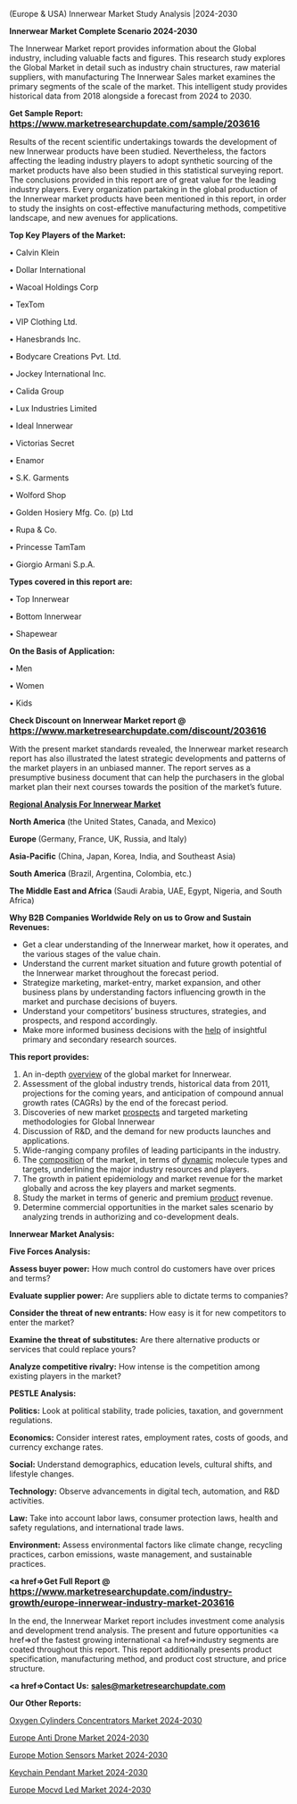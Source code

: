  (Europe & USA) Innerwear Market Study Analysis |2024-2030

<strong>Innerwear Market Complete Scenario 2024-2030</strong>

The Innerwear Market report provides information about the Global industry, including valuable facts and figures. This research study explores the Global Market in detail such as industry chain structures, raw material suppliers, with manufacturing The Innerwear Sales market examines the primary segments of the scale of the market. This intelligent study provides historical data from 2018 alongside a forecast from 2024 to 2030.

<strong>Get Sample Report: <a href=https://www.marketresearchupdate.com/sample/203616><font size=3 color=#0000ff>https://www.marketresearchupdate.com/sample/203616</font></a></strong>

Results of the recent scientific undertakings towards the development of new Innerwear products have been studied. Nevertheless, the factors affecting the leading industry players to adopt synthetic sourcing of the market products have also been studied in this statistical surveying report. The conclusions provided in this report are of great value for the leading industry players. Every organization partaking in the global production of the Innerwear market products have been mentioned in this report, in order to study the insights on cost-effective manufacturing methods, competitive landscape, and new avenues for applications.

<strong>Top Key Players of the Market:</strong>

• Calvin Klein

• Dollar International

• Wacoal Holdings Corp

• TexTom

• VIP Clothing Ltd.

• Hanesbrands Inc.

• Bodycare Creations Pvt. Ltd.

• Jockey International Inc.

• Calida Group

• Lux Industries Limited

• Ideal Innerwear

• Victorias Secret

• Enamor

• S.K. Garments

• Wolford Shop

• Golden Hosiery Mfg. Co. (p) Ltd

• Rupa & Co.

• Princesse TamTam

• Giorgio Armani S.p.A.

<strong>Types covered in this report are: </strong>

• Top Innerwear

• Bottom Innerwear

• Shapewear

<strong>On the Basis of Application:</strong>

• Men

• Women

• Kids

<strong>Check Discount on Innerwear Market report @ <a href=https://www.marketresearchupdate.com/discount/203616><font size=3 color=#0000ff>https://www.marketresearchupdate.com/discount/203616</font></a></strong>

With the present market standards revealed, the Innerwear market research report has also illustrated the latest strategic developments and patterns of the market players in an unbiased manner. The report serves as a presumptive business document that can help the purchasers in the global market plan their next courses towards the position of the market’s future.

<strong><u><b>Regional Analysis For Innerwear Market</b></u></strong>

<strong><b>North America</b></strong> (the United States, Canada, and Mexico)

<strong><b>Europe </b></strong>(Germany, France, UK, Russia, and Italy)

<strong><b>Asia-Pacific</b></strong> (China, Japan, Korea, India, and Southeast Asia)

<strong><b>South America</b></strong> (Brazil, Argentina, Colombia, etc.)

<strong><b>The Middle East and Africa</b></strong> (Saudi Arabia, UAE, Egypt, Nigeria, and South Africa)

<strong>Why B2B Companies Worldwide Rely on us to Grow and Sustain Revenues:</strong>
<ul>
  <li>Get a clear understanding of the Innerwear market, how it operates, and the various stages of the value chain.</li>
  <li>Understand the current market situation and future growth potential of the Innerwear market throughout the forecast period.</li>
  <li>Strategize marketing, market-entry, market expansion, and other business plans by understanding factors influencing growth in the market and purchase decisions of buyers.</li>
  <li>Understand your competitors’ business structures, strategies, and prospects, and respond accordingly.</li>
  <li>Make more informed business decisions with the <a href=ASDF991299>help</a> of insightful primary and secondary research sources.</li>
</ul>
<strong>This report provides:</strong>
<ol>
  <li>An in-depth <a href=>overview</a> of the global market for Innerwear.</li>
  <li>Assessment of the global industry trends, historical data from 2011, projections for the coming years, and anticipation of compound annual growth rates (CAGRs) by the end of the forecast period.</li>
  <li>Discoveries of new market <a href=>prospects</a> and targeted marketing methodologies for Global Innerwear</li>
  <li>Discussion of R&amp;D, and the demand for new products launches and applications.</li>
  <li>Wide-ranging company profiles of leading participants in the industry.</li>
  <li>The <a href=ASDF881288>composition</a> of the market, in terms of <a href=>dynamic</a> molecule types and targets, underlining the major industry resources and players.</li>
  <li>The growth in patient epidemiology and market revenue for the market globally and across the key players and market segments.</li>
  <li>Study the market in terms of generic and premium <a href=>product</a> revenue.</li>
  <li>Determine commercial opportunities in the market sales scenario by analyzing trends in authorizing and co-development deals.</li>
</ol>

<strong>Innerwear Market Analysis:</strong>

<strong>Five Forces Analysis:</strong>

<strong>Assess buyer power:</strong> How much control do customers have over prices and terms?

<strong>Evaluate supplier power:</strong> Are suppliers able to dictate terms to companies?

<strong>Consider the threat of new entrants:</strong> How easy is it for new competitors to enter the market?

<strong>Examine the threat of substitutes:</strong> Are there alternative products or services that could replace yours?

<strong>Analyze competitive rivalry:</strong> How intense is the competition among existing players in the market?

<strong>PESTLE Analysis:</strong>

<strong>Politics:</strong> Look at political stability, trade policies, taxation, and government regulations.

<strong>Economics:</strong> Consider interest rates, employment rates, costs of goods, and currency exchange rates.

<strong>Social:</strong> Understand demographics, education levels, cultural shifts, and lifestyle changes.

<strong>Technology:</strong> Observe advancements in digital tech, automation, and R&D activities.

<strong>Law:</strong> Take into account labor laws, consumer protection laws, health and safety regulations, and international trade laws.

<strong>Environment:</strong> Assess environmental factors like climate change, recycling practices, carbon emissions, waste management, and sustainable practices.

<strong><a href=>Get Full Report</a> @ <a href=https://www.marketresearchupdate.com/industry-growth/europe-innerwear-industry-market-203616><font size=3 color=#0000ff>https://www.marketresearchupdate.com/industry-growth/europe-innerwear-industry-market-203616</font></a></strong>

In the end, the Innerwear Market report includes investment come analysis and development trend analysis. The present and future opportunities <a href=>of</a> the fastest growing international <a href=>industry</a> segments are coated throughout this report. This report additionally presents product specification, manufacturing method, and product cost structure, and price structure.

<strong><a href=><strong>Contact Us:</strong></a></strong>
<strong>sales@marketresearchupdate.com</strong>

<strong>Our Other Reports:</strong>

<a href=https://www.linkedin.com/pulse/oxygen-cylinders-concentrators-market-demand>Oxygen Cylinders Concentrators Market 2024-2030</a>

<a href=https://www.linkedin.com/pulse/europe-anti-drone-market-size-highest-growth-globally>Europe Anti Drone Market 2024-2030</a>

<a href=https://www.linkedin.com/pulse/europe-motion-sensors-market-2023-global-industry-analysis>Europe Motion Sensors Market 2024-2030</a>

<a href=https://www.linkedin.com/pulse/keychain-pendant-market-size-2023-top-ydcef/>Keychain Pendant Market 2024-2030</a>

<a href=https://www.linkedin.com/pulse/europe-mocvd-led-market-research-report-2023-8ohrf/>Europe Mocvd Led Market 2024-2030</a>

